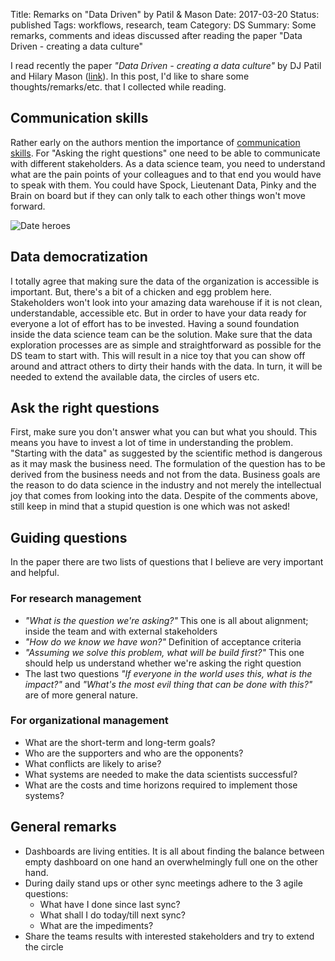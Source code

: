 Title: Remarks on "Data Driven" by Patil & Mason
Date: 2017-03-20
Status: published
Tags: workflows, research, team
Category: DS
Summary: Some remarks, comments and ideas discussed after reading the paper "Data Driven - creating a data culture"

I read recently the paper *"Data Driven - creating a data culture"* by DJ Patil and Hilary Mason ([link](http://www.oreilly.com/data/free/data-driven.csp)).
In this post, I'd like to share some thoughts/remarks/etc. that I collected while reading.

## Communication skills

Rather early on the authors mention the importance of [communication skills]({static}thoughts-about-ds.md).
For "Asking the right questions" one need to be able to communicate with different stakeholders.
As a data science team, you need to understand what are the pain points of your colleagues and to that end you would have to speak with them.
You could have Spock, Lieutenant Data, Pinky and the Brain on board but if they can only talk to each other things won't move forward.

![Date heroes]({static}/images/data-characters.jpg)

## Data democratization

I totally agree that making sure the data of the organization is accessible is important.
But, there's a bit of a chicken and egg problem here.
Stakeholders won't look into your amazing data warehouse if it is not clean, understandable, accessible etc.
But in order to have your data ready for everyone a lot of effort has to be invested.
Having a sound foundation inside the data science team  can be the solution.
Make sure that the data exploration processes are as simple and straightforward as possible for the DS team to start with.
This will result in a nice toy that you can show off around and attract others to dirty their hands with the data.
In turn, it will be needed to extend the available data, the circles of users etc.

## Ask the right questions

First, make sure you don't answer what you can but what you should.
This means you have to invest a lot of time in understanding the problem.
"Starting with the data" as suggested by the scientific method is dangerous as it may mask the business need.
The formulation of the question has to be derived from the business needs and not from the data.
Business goals are the reason to do data science in the industry and not merely the intellectual joy that comes from looking into the data.
Despite of the comments above, still keep in mind that a stupid question is one which was not asked!

## Guiding questions

In the paper there are two lists of questions that I believe are very important and helpful.

### For research management

* *"What is the question we're asking?"* This one is all about alignment; inside the team and with external stakeholders
* *"How do we know we have won?"* Definition of acceptance criteria
* *"Assuming we solve this problem, what will be build first?"* This one should help us understand whether we're asking the right question
* The last two questions *"If everyone in the world uses this, what is the impact?"* and *"What's the most evil thing that can be done with this?"* are of more general nature.

### For organizational management

* What are the short-term and long-term goals?
* Who are the supporters and who are the opponents?
* What conflicts are likely to arise?
* What systems are needed to make the data scientists successful?
* What are the costs and time horizons required to implement those systems?

## General remarks

* Dashboards are living entities. It is all about finding the balance between empty dashboard on one hand an overwhelmingly full one on the other hand.
* During daily stand ups or other sync meetings adhere to the 3 agile questions:
    * What have I done since last sync?
    * What shall I do today/till next sync?
    * What are the impediments?
* Share the teams results with interested stakeholders and try to extend the circle
